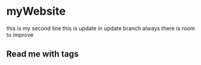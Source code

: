 # myWebsite
this is my second line
this is update  in update branch 
always there is room to improve

## Read me with tags

